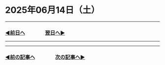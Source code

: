 # 2025年06月14日（土）

---

### [◀️前日へ](https://github.com/yuasys/chatty-journal/blob/main/2025/06/2025-06-13.md)&emsp;&emsp;&emsp;&emsp;[翌日へ▶️](https://github.com/yuasys/chatty-journal/blob/main/2025/06/2025-06-15.md)

---


---

### [◀️前の記事へ](https://github.com/yuasys/chatty-journal/blob/main/2025/06/2025-06-03.md)&emsp;&emsp;&emsp;&emsp;[次の記事へ▶️](https://github.com/yuasys/chatty-journal/blob/main/2025/06/2025-06-14.md)
